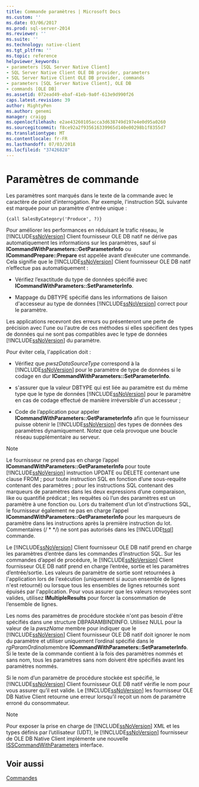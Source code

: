 ```yaml
---
title: Commande paramètres | Microsoft Docs
ms.custom: ''
ms.date: 03/06/2017
ms.prod: sql-server-2014
ms.reviewer: ''
ms.suite: ''
ms.technology: native-client
ms.tgt_pltfrm: ''
ms.topic: reference
helpviewer_keywords:
- parameters [SQL Server Native Client]
- SQL Server Native Client OLE DB provider, parameters
- SQL Server Native Client OLE DB provider, commands
- parameters [SQL Server Native Client], OLE DB
- commands [OLE DB]
ms.assetid: 072ead49-ebaf-41eb-9a0f-613e9d990f26
caps.latest.revision: 39
author: MightyPen
ms.author: genemi
manager: craigg
ms.openlocfilehash: e2ae43260105acca3d638749d197e4e0d95a0260
ms.sourcegitcommit: f8ce92a2f935616339965d140e00298b1f8355d7
ms.translationtype: MT
ms.contentlocale: fr-FR
ms.lasthandoff: 07/03/2018
ms.locfileid: "37426828"
---
```

# <a name="command-parameters"></a>Paramètres de commande
  Les paramètres sont marqués dans le texte de la commande avec le caractère de point d'interrogation. Par exemple, l'instruction SQL suivante est marquée pour un paramètre d'entrée unique :  
  
```  
{call SalesByCategory('Produce', ?)}  
```  
  
 Pour améliorer les performances en réduisant le trafic réseau, le [!INCLUDE[ssNoVersion](../../includes/ssnoversion-md.md)] Client fournisseur OLE DB natif ne dérive pas automatiquement les informations sur les paramètres, sauf si **ICommandWithParameters::GetParameterInfo** ou  **ICommandPrepare::Prepare** est appelée avant d’exécuter une commande. Cela signifie que le [!INCLUDE[ssNoVersion](../../includes/ssnoversion-md.md)] Client fournisseur OLE DB natif n’effectue pas automatiquement :  
  
-   Vérifiez l’exactitude du type de données spécifié avec **ICommandWithParameters::SetParameterInfo**.  
  
-   Mappage du DBTYPE spécifié dans les informations de liaison d'accesseur au type de données [!INCLUDE[ssNoVersion](../../includes/ssnoversion-md.md)] correct pour le paramètre.  
  
 Les applications recevront des erreurs ou présenteront une perte de précision avec l'une ou l'autre de ces méthodes si elles spécifient des types de données qui ne sont pas compatibles avec le type de données [!INCLUDE[ssNoVersion](../../includes/ssnoversion-md.md)] du paramètre.  
  
 Pour éviter cela, l'application doit :  
  
-   Vérifiez que *pwszDataSourceType* correspond à la [!INCLUDE[ssNoVersion](../../includes/ssnoversion-md.md)] pour le paramètre de type de données si le codage en dur **ICommandWithParameters::SetParameterInfo**.  
  
-   s'assurer que la valeur DBTYPE qui est liée au paramètre est du même type que le type de données [!INCLUDE[ssNoVersion](../../includes/ssnoversion-md.md)] pour le paramètre en cas de codage effectué de manière irréversible d'un accesseur ;  
  
-   Code de l’application pour appeler **ICommandWithParameters::GetParameterInfo** afin que le fournisseur puisse obtenir le [!INCLUDE[ssNoVersion](../../includes/ssnoversion-md.md)] des types de données des paramètres dynamiquement. Notez que cela provoque une boucle réseau supplémentaire au serveur.  
  
> [!NOTE]  
>  Le fournisseur ne prend pas en charge l’appel **ICommandWithParameters::GetParameterInfo** pour toute [!INCLUDE[ssNoVersion](../../includes/ssnoversion-md.md)] instruction UPDATE ou DELETE contenant une clause FROM ; pour toute instruction SQL en fonction d’une sous-requête contenant des paramètres ; pour les instructions SQL contenant des marqueurs de paramètres dans les deux expressions d’une comparaison, like ou quantifié prédicat ; les requêtes où l’un des paramètres est un paramètre à une fonction ou. Lors du traitement d’un lot d’instructions SQL, le fournisseur également ne pas en charge l’appel **ICommandWithParameters::GetParameterInfo** pour les marqueurs de paramètre dans les instructions après la première instruction du lot. Commentaires (/ * \*/) ne sont pas autorisés dans les [!INCLUDE[tsql](../../includes/tsql-md.md)] commande.  
  
 Le [!INCLUDE[ssNoVersion](../../includes/ssnoversion-md.md)] Client fournisseur OLE DB natif prend en charge les paramètres d’entrée dans les commandes d’instruction SQL. Sur les commandes d’appel de procédure, le [!INCLUDE[ssNoVersion](../../includes/ssnoversion-md.md)] Client fournisseur OLE DB natif prend en charge l’entrée, sortie et les paramètres d’entrée/sortie. Les valeurs de paramètre de sortie sont retournées à l'application lors de l'exécution (uniquement si aucun ensemble de lignes n'est retourné) ou lorsque tous les ensembles de lignes retournés sont épuisés par l'application. Pour vous assurer que les valeurs renvoyées sont valides, utilisez **IMultipleResults** pour forcer la consommation de l’ensemble de lignes.  
  
 Les noms des paramètres de procédure stockée n'ont pas besoin d'être spécifiés dans une structure DBPARAMBINDINFO. Utilisez NULL pour la valeur de la *pwszName* membre pour indiquer que le [!INCLUDE[ssNoVersion](../../includes/ssnoversion-md.md)] Client fournisseur OLE DB natif doit ignorer le nom du paramètre et utiliser uniquement l’ordinal spécifié dans le *rgParamOrdinals*membre **ICommandWithParameters::SetParameterInfo**. Si le texte de la commande contient à la fois des paramètres nommés et sans nom, tous les paramètres sans nom doivent être spécifiés avant les paramètres nommés.  
  
 Si le nom d’un paramètre de procédure stockée est spécifié, le [!INCLUDE[ssNoVersion](../../includes/ssnoversion-md.md)] Client fournisseur OLE DB natif vérifie le nom pour vous assurer qu’il est valide. Le [!INCLUDE[ssNoVersion](../../includes/ssnoversion-md.md)] les fournisseur OLE DB Native Client retourne une erreur lorsqu’il reçoit un nom de paramètre erroné du consommateur.  
  
> [!NOTE]  
>  Pour exposer la prise en charge de [!INCLUDE[ssNoVersion](../../includes/ssnoversion-md.md)] XML et les types définis par l’utilisateur (UDT), le [!INCLUDE[ssNoVersion](../../includes/ssnoversion-md.md)] fournisseur de OLE DB Native Client implémente une nouvelle [ISSCommandWithParameters](../native-client-ole-db-interfaces/isscommandwithparameters-ole-db.md) interface.  
  
## <a name="see-also"></a>Voir aussi  
 [Commandes](commands.md)  
  
  
